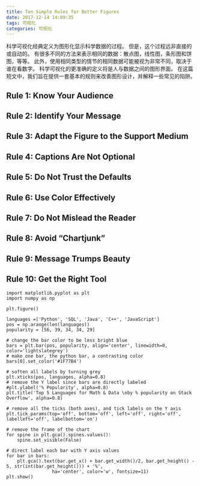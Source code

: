 ```yaml
---
title: Ten Simple Rules for Better Figures
date: 2017-12-14 14:09:35
tags: 可视化
categories: 可视化
---
```

科学可视化经典定义为图形化显示科学数据的过程。 但是，这个过程远非直接的或自动的。 有很多不同的方法来表示相同的数据：散点图，线性图，条形图和饼图，等等。 此外，使用相同类型的情节的相同数据可能被视为非常不同，取决于谁在看数字。 科学可视化的更准确的定义将是人与数据之间的图形界面。 在这篇短文中，我们旨在提供一套基本的规则来改善图形设计，并解释一些常见的陷阱。

## Rule 1: Know Your Audience

## Rule 2: Identify Your Message

## Rule 3: Adapt the Figure to the Support Medium

## Rule 4: Captions Are Not Optional

## Rule 5: Do Not Trust the Defaults

## Rule 6: Use Color Effectively

## Rule 7: Do Not Mislead the Reader

## Rule 8: Avoid “Chartjunk”

## Rule 9: Message Trumps Beauty

## Rule 10: Get the Right Tool

<!-- more -->

```
import matplotlib.pyplot as plt
import numpy as np

plt.figure()

languages =['Python', 'SQL', 'Java', 'C++', 'JavaScript']
pos = np.arange(len(languages))
popularity = [56, 39, 34, 34, 29]

# change the bar color to be less bright blue
bars = plt.bar(pos, popularity, align='center', linewidth=0, color='lightslategrey')
# make one bar, the python bar, a contrasting color
bars[0].set_color('#1F77B4')

# soften all labels by turning grey
plt.xticks(pos, languages, alpha=0.8)
# remove the Y label since bars are directly labeled
#plt.ylabel('% Popularity', alpha=0.8)
plt.title('Top 5 Languages for Math & Data \nby % popularity on Stack Overflow', alpha=0.8)

# remove all the ticks (both axes), and tick labels on the Y axis
plt.tick_params(top='off', bottom='off', left='off', right='off', labelleft='off', labelbottom='on')

# remove the frame of the chart
for spine in plt.gca().spines.values():
    spine.set_visible(False)
    
# direct label each bar with Y axis values
for bar in bars:
    plt.gca().text(bar.get_x() + bar.get_width()/2, bar.get_height() - 5, str(int(bar.get_height())) + '%', 
                 ha='center', color='w', fontsize=11)
plt.show()
```